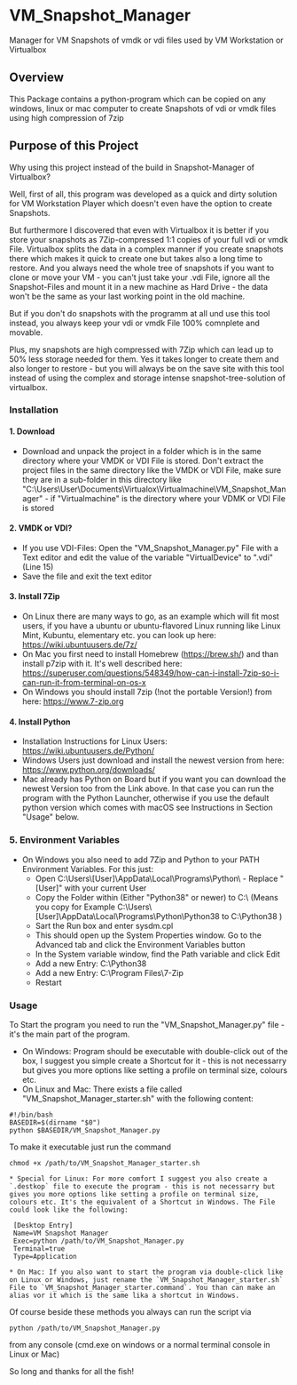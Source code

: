 # VM_Snapshot_Manager
 Manager for VM Snapshots of vmdk or vdi files used by VM Workstation or Virtualbox


## Overview
This Package contains a python-program which can be copied on any windows, linux or mac computer to create Snapshots of vdi or vmdk files using high compression of 7zip


## Purpose of this Project
Why using this project instead of the build in Snapshot-Manager of Virtualbox?

Well, first of all, this program was developed as a quick and dirty solution for VM Workstation Player which doesn't even have the option to create Snapshots.

But furthermore I discovered that even with Virtualbox it is better if you store your snapshots as 7Zip-compressed 1:1 copies of your full vdi or vmdk File. Virtualbox splits the data in a complex manner if you create snapshots there which makes it quick to create one but takes also a long time to restore. And you always need the whole tree of snapshots if you want to clone or move your VM - you can't just take your .vdi File, ignore all the Snapshot-Files and mount it in a new machine as Hard Drive - the data won't be the same as your last working point in the old machine.

But if you don't do snapshots with the programm at all und use this tool instead, you always keep your vdi or vmdk File 100% comnplete and movable.

Plus, my snapshots are high compressed with 7Zip which can lead up to 50% less storage needed for them. Yes it takes longer to create them and also longer to restore - but you will always be on the save site with this tool instead of using the complex and storage intense snapshot-tree-solution of virtualbox.



### Installation
#### 1. Download
  * Download and unpack the project in a folder which is in the same directory where your VMDK or VDI File is stored. Don't extract the project files in the same directory like the VMDK or VDI File, make sure they are in a sub-folder in this directory like "C:\Users\User\Documents\Virtualox\Virtualmachine\VM_Snapshot_Manager" - if "Virtualmachine" is the directory where your VDMK or VDI File is stored

#### 2. VMDK or VDI?
  * If you use VDI-Files: Open the "VM_Snapshot_Manager.py" File with a Text editor and edit the value of the variable "VirtualDevice" to ".vdi" (Line 15)
  * Save the file and exit the text editor

#### 3. Install 7Zip
  * On Linux there are many ways to go, as an example which will fit most users, if you have a ubuntu or ubuntu-flavored Linux running like Linux Mint, Kubuntu, elementary etc. you can look up here: https://wiki.ubuntuusers.de/7z/
  * On Mac you first need to install Homebrew (https://brew.sh/) and than install p7zip with it. It's well described here: https://superuser.com/questions/548349/how-can-i-install-7zip-so-i-can-run-it-from-terminal-on-os-x
  * On Windows you should install 7zip (!not the portable Version!) from here: https://www.7-zip.org

#### 4. Install Python
  * Installation Instructions for Linux Users: https://wiki.ubuntuusers.de/Python/
  * Windows Users just download and install the newest version from here: https://www.python.org/downloads/
  * Mac already has Python on Board but if you want you can download the newest Version too from the Link above. In that case you can run the program with the Python Launcher, otherwise if you use the default python version which comes with macOS see Instructions in Section "Usage" below.

### 5. Environment Variables
  * On Windows you also need to add 7Zip and Python  to your PATH Environment Variables. For this just:
     * Open C:\Users\\[User]\AppData\Local\Programs\Python\  - Replace "[User]" with your current User
     * Copy the Folder within (Either "Python38" or newer) to C:\ (Means you copy for Example C:\Users\\[User]\AppData\Local\Programs\Python\Python38 to C:\Python38 )
     * Sart the Run box and enter sysdm.cpl
     * This should open up the System Properties window. Go to the Advanced tab and click the Environment Variables button
     * In the System variable window, find the Path variable and click Edit
     * Add a new Entry: C:\Python38
     * Add a new Entry: C:\Program Files\7-Zip
     * Restart

### Usage
To Start the program you need to run the "VM_Snapshot_Manager.py" file - it's the main part of the program.

  * On Windows: Program should be executable with double-click out of the box, I  suggest you simple create a Shortcut for it - this is not necessarry but gives you more options like setting a profile on terminal size, colours etc.
  * On Linux and Mac: There exists a file called "VM_Snapshot_Manager_starter.sh" with the following content:
  ```
  #!/bin/bash
  BASEDIR=$(dirname "$0")
  python $BASEDIR/VM_Snapshot_Manager.py
  ```
  To make it executable just run the command
  ```
  chmod +x /path/to/VM_Snapshot_Manager_starter.sh

  ```
    * Special for Linux: For more comfort I suggest you also create a `.destkop` file to execute the program - this is not necessarry but gives you more options like setting a profile on terminal size, colours etc. It's the equivalent of a Shortcut in Windows. The File could look like the following:
  ```
   [Desktop Entry]
   Name=VM Snapshot Manager
   Exec=python /path/to/VM_Snapshot_Manager.py
   Terminal=true
   Type=Application
  ```

    * On Mac: If you also want to start the program via double-click like on Linux or Windows, just rename the `VM_Snapshot_Manager_starter.sh` File to `VM_Snapshot_Manager_starter.command`. You than can make an alias vor it which is the same lika a shortcut in Windows.


Of course beside these methods you always can run the script via
  ```
  python /path/to/VM_Snapshot_Manager.py
  ```
from any console (cmd.exe on windows or a normal terminal console in Linux or Mac)




So long and thanks for all the fish!
